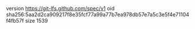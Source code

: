 version https://git-lfs.github.com/spec/v1
oid sha256:5aa2d2ca909217f8e35fcf77a99a77b7ea978db57e7a5c3e5f4e71104f4fb57f
size 1539
